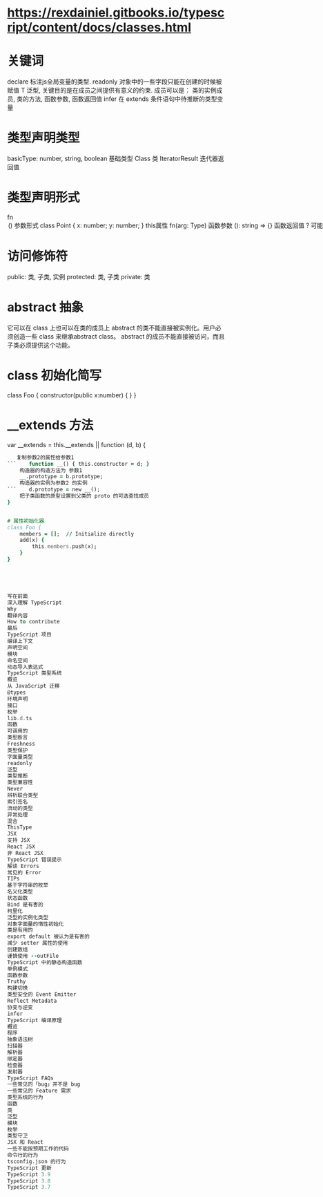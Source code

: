 # https://rexdainiel.gitbooks.io/typescript/content/docs/classes.html

# 关键词
declare
标注js全局变量的类型.
readonly
对象中的一些字段只能在创建的时候被赋值
T
泛型, 关键目的是在成员之间提供有意义的约束. 成员可以是： 类的实例成员, 类的方法, 函数参数, 函数返回值
infer 
在 extends 条件语句中待推断的类型变量

# 类型声明类型
basicType: number, string, boolean
基础类型
Class
类
IteratorResult
迭代器返回值



# 类型声明形式
fn<Option>()
参数形式
class Point {
    x: number;
    y: number;
}
this属性
fn(arg: Type)
函数参数
(): string => {}
函数返回值
?
可能没有 一般加在参数, 属性之后


# 访问修饰符
public: 类, 子类, 实例
protected: 类, 子类
private: 类

# abstract 抽象
它可以在 class 上也可以在类的成员上
abstract 的类不能直接被实例化。用户必须创造一些 class 来继承abstract class。
abstract 的成员不能直接被访问，而且子类必须提供这个功能。

# class 初始化简写
class Foo {
    constructor(public x:number) {
    }
}

# __extends 方法
var __extends = this.__extends || function (d, b) {
```    for (var p in b) if (b.hasOwnProperty(p)) d[p] = b[p];
   复制参数2的属性给参数1  
```    function __() { this.constructor = d; }
	构造器的构造方法为 参数1
    __.prototype = b.prototype;
    构造器的实例为参数2 的实例
```    d.prototype = new __();
	把子类函数的原型设置到父类的 proto 的可选查找成员
}


# 属性初始化器
class Foo {
    members = [];  // Initialize directly
    add(x) {
        this.members.push(x);
    }
}





写在前面
深入理解 TypeScript
Why
翻译内容
How to contribute
最后
TypeScript 项目
编译上下文
声明空间
模块
命名空间
动态导入表达式
TypeScript 类型系统
概览
从 JavaScript 迁移
@types
环境声明
接口
枚举
lib.d.ts
函数
可调用的
类型断言
Freshness
类型保护
字面量类型
readonly
泛型
类型推断
类型兼容性
Never
辨析联合类型
索引签名
流动的类型
异常处理
混合
ThisType
JSX
支持 JSX
React JSX
非 React JSX
TypeScript 错误提示
解读 Errors
常见的 Error
TIPs
基于字符串的枚举
名义化类型
状态函数
Bind 是有害的
柯里化
泛型的实例化类型
对象字面量的惰性初始化
类是有用的
export default 被认为是有害的
减少 setter 属性的使用
创建数组
谨慎使用 --outFile
TypeScript 中的静态构造函数
单例模式
函数参数
Truthy
构建切换
类型安全的 Event Emitter
Reflect Metadata
协变与逆变
infer
TypeScript 编译原理
概览
程序
抽象语法树
扫描器
解析器
绑定器
检查器
发射器
TypeScript FAQs
一些常见的「bug」并不是 bug
一些常见的 Feature 需求
类型系统的行为
函数
类
泛型
模块
枚举
类型守卫
JSX 和 React
一些不能按预期工作的代码
命令行的行为
tsconfig.json 的行为
TypeScript 更新
TypeScript 3.9
TypeScript 3.8
TypeScript 3.7